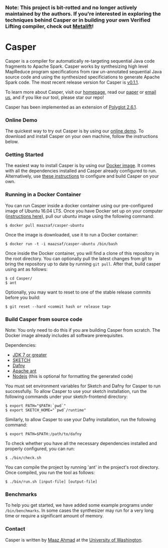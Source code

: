 ### Note: This project is bit-rotted and no longer actively maintained by the authors. If you're interested in exploring the techniques behind Casper or in building your own Verified Lifting compiler, check out [Metalift](https://github.com/metalift/metalift)!

# Casper
Casper is a compiler for automatically re-targeting sequential Java code fragments to Apache Spark. 
Casper works by synthesizing high level MapReduce program specifications from raw un-annotated 
sequential Java source code and using the synthesized specificiations to generate Apache Spark code. 
The most recent release version for Casper is [v0.1.1](https://github.com/uwplse/Casper/releases/tag/v0.1.1).

To learn more about Casper, visit our [homepage](http://casper.uwplse.org), read our 
[paper](http://homes.cs.washington.edu/~maazsaf/synt16.pdf) or 
[email us](https://mailman.cs.washington.edu/mailman/listinfo/casper-users), and if you like
our tool, please star our repo!

Casper has been implemented as an extension of 
[Polyglot 2.6.1](https://www.cs.cornell.edu/projects/polyglot/).

### Online Demo
The quickest way to try out Casper is by using our [online demo](http://demo.casper.uwplse.org/). To 
download and install Casper on your own machine, follow the instructions below.

### Getting Started
The easiest way to install Casper is by using our [Docker image](#running-in-a-docker-container). 
It comes with all the dependencies installed and Casper already configured to run. Alternatively, 
use [these instructions](#build-casper) to configure and build Casper on your own.

### Running in a Docker Container
You can run Casper inside a docker container using our pre-configured image of Ubuntu 16.04 LTS.
Once you have Docker set up on your computer ([instructions here](https://docs.docker.com/engine/installation/)),
pull our ubuntu image using the following command:

    
    $ docker pull maazsaf/casper-ubuntu

Once the image is downloaded, use it to run a Docker container:

    $ docker run -t -i maazsaf/casper-ubuntu /bin/bash
    
Once inside the Docker container, you will find a clone of this repository in the root directory.
You can optionally pull the latest changes from git to bring the repository up to date by running `git pull`. 
After that, build casper using ant as follows:
    
    $ cd Casper/
    $ ant
    
Optionally, you may want to reset to one of the stable release commits before you build:

    $ git reset --hard <commit hash or release tag>
    
### Build Casper from source code 

Note: You only need to do this if you are building Casper from scratch. The Docker image already includes all software prerequisites.

Dependencies:
        
- [JDK 7 or greater](http://www.oracle.com/technetwork/java/javase/overview/index.html)
- [SKETCH](https://bitbucket.org/gatoatigrado/sketch-frontend/wiki/Home)
- [Dafny](https://dafny.codeplex.com/)
- [Apache ant](http://ant.apache.org/)
- [Nodejs](https://nodejs.org/en/) (this is optional for formatting the generated code)
        
You must set environment variables for Sketch and Dafny for Casper to run successfully. To
allow Casper to use your sketch installation, run the following commands under your
sketch-frontend directory:

    $ export PATH="$PATH:`pwd`"
    $ export SKETCH_HOME="`pwd`/runtime"
        
Similarly, to allow Casper to use your Dafny installation, run the following command:

    $ export PATH=$PATH:/path/to/dafny
    
To check whether you have all the necessary dependencies installed and properly configured, 
you can run:

    $ ./bin/check.sh

You can compile the project by running 'ant' in the project's root directory. Once compiled, 
you run the tool as follows:

    $ ./bin/run.sh [input-file] [output-file]

### Benchmarks
To help you get started, we have added some example programs under `/bin/benchmarks`. In
some cases the synthesizer may run for a very long time or require a significant amount of
memory.

### Contact
Casper is written by [Maaz Ahmad](http://homes.cs.washington.edu/~maazsaf/) at the [University of Washington](http://www.washington.edu/).
